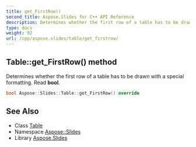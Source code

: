 ```yaml
---
title: get_FirstRow()
second_title: Aspose.Slides for C++ API Reference
description: Determines whether the first row of a table has to be drawn with a special formatting. Read bool.
type: docs
weight: 92
url: /cpp/aspose.slides/table/get_firstrow/
---
```

## Table::get_FirstRow() method


Determines whether the first row of a table has to be drawn with a special formatting. Read **bool**.

```cpp
bool Aspose::Slides::Table::get_FirstRow() override
```

## See Also

* Class [Table](./)
* Namespace [Aspose::Slides](../)
* Library [Aspose.Slides](../../)